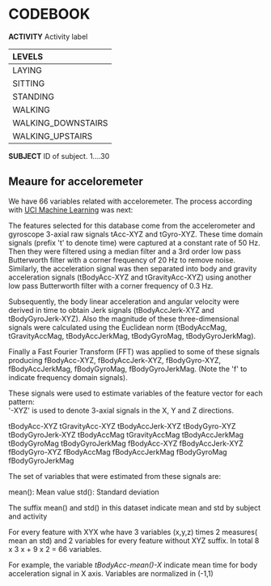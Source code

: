
# CODEBOOK

**ACTIVITY**
    Activity label
    

|LEVELS             |
|:------------------|
|LAYING             |
|SITTING            |
|STANDING           |
|WALKING            |
|WALKING_DOWNSTAIRS |
|WALKING_UPSTAIRS   |

**SUBJECT**
ID of subject. 1....30


## Meaure for acceloremeter
We have 66 variables related with acceloremeter. 
The process according with [UCI Machine Learning](http://archive.ics.uci.edu/ml/datasets/Human+Activity+Recognition+Using+Smartphones) was next:

The features selected for this database come from the accelerometer and gyroscope 3-axial raw signals tAcc-XYZ and tGyro-XYZ. These time domain signals (prefix 't' to denote time) were captured at a constant rate of 50 Hz. Then they were filtered using a median filter and a 3rd order low pass Butterworth filter with a corner frequency of 20 Hz to remove noise. Similarly, the acceleration signal was then separated into body and gravity acceleration signals (tBodyAcc-XYZ and tGravityAcc-XYZ) using another low pass Butterworth filter with a corner frequency of 0.3 Hz. 

Subsequently, the body linear acceleration and angular velocity were derived in time to obtain Jerk signals (tBodyAccJerk-XYZ and tBodyGyroJerk-XYZ). Also the magnitude of these three-dimensional signals were calculated using the Euclidean norm (tBodyAccMag, tGravityAccMag, tBodyAccJerkMag, tBodyGyroMag, tBodyGyroJerkMag). 

Finally a Fast Fourier Transform (FFT) was applied to some of these signals producing fBodyAcc-XYZ, fBodyAccJerk-XYZ, fBodyGyro-XYZ, fBodyAccJerkMag, fBodyGyroMag, fBodyGyroJerkMag. (Note the 'f' to indicate frequency domain signals). 

These signals were used to estimate variables of the feature vector for each pattern:  
'-XYZ' is used to denote 3-axial signals in the X, Y and Z directions.

tBodyAcc-XYZ
tGravityAcc-XYZ
tBodyAccJerk-XYZ
tBodyGyro-XYZ
tBodyGyroJerk-XYZ
tBodyAccMag
tGravityAccMag
tBodyAccJerkMag
tBodyGyroMag
tBodyGyroJerkMag
fBodyAcc-XYZ
fBodyAccJerk-XYZ
fBodyGyro-XYZ
fBodyAccMag
fBodyAccJerkMag
fBodyGyroMag
fBodyGyroJerkMag

The set of variables that were estimated from these signals are: 

mean(): Mean value
std(): Standard deviation

The suffix mean() and std() in this dataset indicate mean and std by subject and activity

For every feature with XYX whe have 3 variables (x,y,z) times 2 measures( mean an std) and 2 variables for every feature without XYZ suffix. In total 8 x 3 x + 9 x 2 = 66 variables.

For example, the variable *tBodyAcc-mean()-X* indicate mean time for  body acceleration signal in X axis. Variables are normalized in (-1,1)





